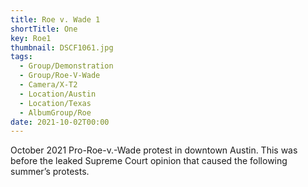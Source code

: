 ```yaml
---
title: Roe v. Wade 1
shortTitle: One
key: Roe1
thumbnail: DSCF1061.jpg
tags:
  - Group/Demonstration
  - Group/Roe-V-Wade
  - Camera/X-T2
  - Location/Austin
  - Location/Texas
  - AlbumGroup/Roe
date: 2021-10-02T00:00
---
```

October 2021 Pro-Roe-v.-Wade protest in downtown Austin. This was before the leaked Supreme Court opinion that caused the following summer’s protests.
 